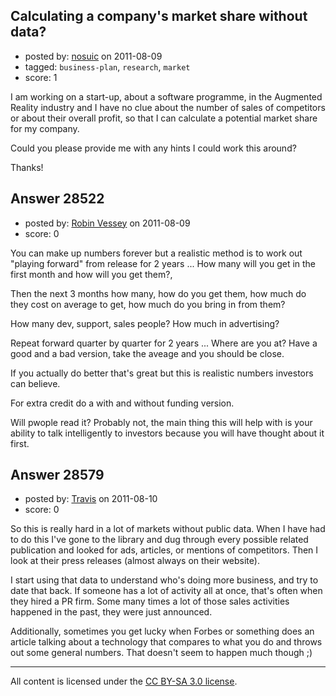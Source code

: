 ## Calculating a company's market share without data?

- posted by: [nosuic](https://stackexchange.com/users/-1/12572-nosuic) on 2011-08-09
- tagged: `business-plan`, `research`, `market`
- score: 1

I am working on a start-up, about a software programme, in the Augmented Reality industry and I have no clue about the number of sales of competitors or about their overall profit, so that I can calculate a potential market share for my company. 

Could you please provide me with any hints I could work this around?

Thanks!


## Answer 28522

- posted by: [Robin Vessey](https://stackexchange.com/users/-1/984-robin-vessey) on 2011-08-09
- score: 0

You can make up numbers forever but a realistic method is to work out "playing forward" from release for 2 years ... How many will you get in the first month and how will you get them?, 

Then the next 3 months how many, how do you get them, how much do they cost on average to get, how much do you bring in from them?

How many dev, support, sales people?
How much in advertising?

Repeat forward quarter by quarter for 2 years ... Where are you at? Have a good and a bad version, take the aveage and you should be close.

If you actually do better that's great but this is realistic numbers investors can believe.

For extra credit do a with and without funding version. 

Will pwople read it? Probably not, the main thing this will help with is your ability to talk intelligently to investors because you will have thought about it first.


## Answer 28579

- posted by: [Travis](https://stackexchange.com/users/-1/10514-travis) on 2011-08-10
- score: 0

So this is really hard in a lot of markets without public data. When I have had to do this I've gone to the library and dug through every possible related publication and looked for ads, articles, or mentions of competitors. Then I look at their press releases (almost always on their website). 

I start using that data to understand who's doing more business, and try to date that back. If someone has a lot of activity all at once, that's often when they hired a PR firm. Some many times a lot of those sales activities happened in the past, they were just announced. 

Additionally, sometimes you get lucky when Forbes or something does an article talking about a technology that compares to what you do and throws out some general numbers. That doesn't seem to happen much though ;) 



---

All content is licensed under the [CC BY-SA 3.0 license](https://creativecommons.org/licenses/by-sa/3.0/).
